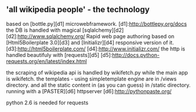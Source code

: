'all wikipedia people' - the technology
--------------------------------------

based on [bottle.py][d1] microwebframework.
[d1]:http://bottlepy.org/docs
the DB is handled with magical [sqlalchemy][d2]
[d2]:http://www.sqlalchemy.org/
Rapid web page authoring based on [Html5Boilerplate 3.0][d3] and [Initializr][d4] responsive version of it.
[d3]:http://html5boilerplate.com/
[d4]:http://www.initializr.com/
the http is handled beautifuly with [requests][d5]
[d5]:http://docs.python-requests.org/en/latest/index.html

the scraping of wikipedia api is handled by wikifetch.py while the main app is wikifetch.
the templates - using simpletemplate engine are in /views directory.
and all the static content in (as you can guess) in /static directory.
running with a [PASTER][d6] httpserver
[d6]:http://pythonpaste.org/

python 2.6 is needed for requests